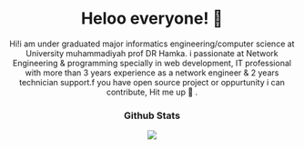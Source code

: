 

<h1 align="center">Heloo everyone! 🤙  </h1>
<p align="center"> Hi!​i am under graduated major informatics engineering/computer science at University muhammadiyah prof DR Hamka. i passionate at Network Engineering & programming specially in web development, IT professional with more than 3 years experience as a network engineer & 2 years technician support.f you have open source project or oppurtunity i can contribute, Hit me up 🤙 .</p>

<h3 align="center">Github Stats</h3>

<div align="center"><img src="https://github-readme-stats.vercel.app/api?username=hmdnzr&show_icons=true"></div
